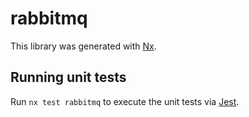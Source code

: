 # rabbitmq

This library was generated with [Nx](https://nx.dev).

## Running unit tests

Run `nx test rabbitmq` to execute the unit tests via [Jest](https://jestjs.io).
